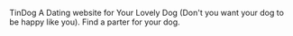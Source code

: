 TinDog A Dating website for Your Lovely Dog (Don't you want your dog to be happy like you).
Find a parter for your dog.


 
